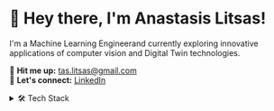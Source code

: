 # 👋 Hey there, I'm Anastasis Litsas!

I'm a Machine Learning Engineerand currently exploring innovative applications of computer vision and Digital Twin technologies.


📧 **Hit me up:** [tas.litsas@gmail.com](mailto:tas.litsas@gmail.com)  
🔗 **Let's connect:** [LinkedIn](https://www.linkedin.com/in/anastasislitsas/)  

<details>
  <summary>🛠 Tech Stack</summary>

  - **Programming Languages:** Python, Java, OCaml, Typescript
  - **Database Management:** MySQL, FlinkSQL
  - **Machine Learning Libraries:** NumPy, Pandas, Scikit-learn
  - **Deep Learning Frameworks:** TensorFlow, Keras, PyTorch
  - **Data Visualization Tools:** Tableau, Power BI
  - **DevOps & Cloud:** AWS S3, Docker
  - **Version Control:** GitHub
  - **Other Libraries:** Matplotlib, Cv2, Transformers, Pennylane
  - **Data Engineering:** Apache Flink, Data warehouses, ETL processes
</details>


